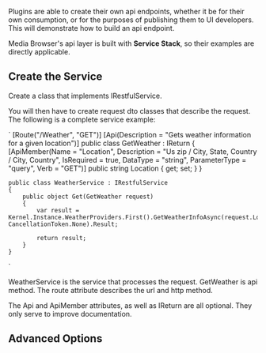 Plugins are able to create their own api endpoints, whether it be for their own consumption, or for the purposes of publishing them to UI developers. This will demonstrate how to build an api endpoint.

Media Browser's api layer is built with **Service Stack**, so their examples are directly applicable.

## Create the Service
Create a class that implements IRestfulService.

You will then have to create request dto classes that describe the request. The following is a complete service example:

`
    [Route("/Weather", "GET")]
    [Api(Description = "Gets weather information for a given location")]
    public class GetWeather : IReturn<WeatherInfo>
    {
        [ApiMember(Name = "Location", Description = "Us zip / City, State, Country / City, Country", IsRequired = true, DataType = "string", ParameterType = "query", Verb = "GET")]
        public string Location { get; set; }
    }

    public class WeatherService : IRestfulService
    {
        public object Get(GetWeather request)
        {
            var result = Kernel.Instance.WeatherProviders.First().GetWeatherInfoAsync(request.Location, CancellationToken.None).Result;

            return result;
        }
    }
`

WeatherService is the service that processes the request. GetWeather is api method. The route attribute describes the url and http method.

The Api and ApiMember attributes, as well as IReturn are all optional. They only serve to improve documentation.

## Advanced Options